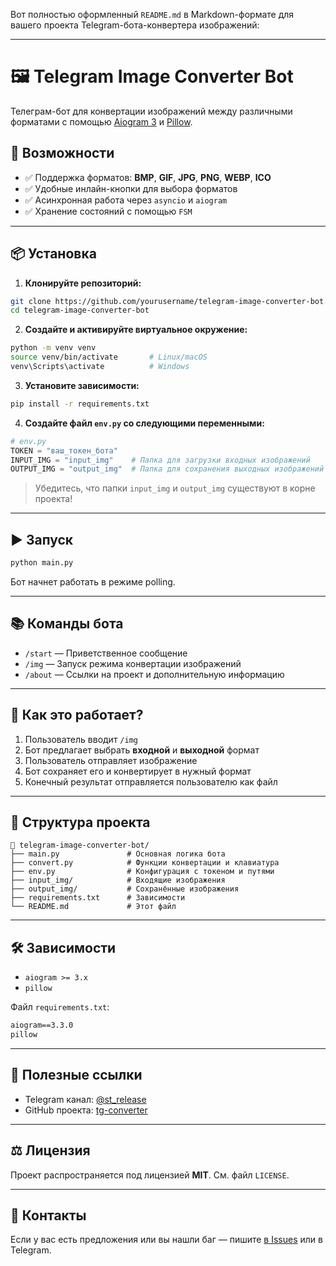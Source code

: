 Вот полностью оформленный `README.md` в Markdown-формате для вашего проекта Telegram-бота-конвертера изображений:

---

# 🖼️ Telegram Image Converter Bot

Телеграм-бот для конвертации изображений между различными форматами с помощью [Aiogram 3](https://docs.aiogram.dev/) и [Pillow](https://pillow.readthedocs.io/).

## 🚀 Возможности

- ✅ Поддержка форматов: **BMP**, **GIF**, **JPG**, **PNG**, **WEBP**, **ICO**
- ✅ Удобные инлайн-кнопки для выбора форматов
- ✅ Асинхронная работа через `asyncio` и `aiogram`
- ✅ Хранение состояний с помощью `FSM`

---

## 📦 Установка

1. **Клонируйте репозиторий:**

```bash
git clone https://github.com/yourusername/telegram-image-converter-bot.git
cd telegram-image-converter-bot
```

2. **Создайте и активируйте виртуальное окружение:**

```bash
python -m venv venv
source venv/bin/activate       # Linux/macOS
venv\Scripts\activate          # Windows
```

3. **Установите зависимости:**

```bash
pip install -r requirements.txt
```

4. **Создайте файл `env.py` со следующими переменными:**

```python
# env.py
TOKEN = "ваш_токен_бота"
INPUT_IMG = "input_img"    # Папка для загрузки входных изображений
OUTPUT_IMG = "output_img"  # Папка для сохранения выходных изображений
```

> Убедитесь, что папки `input_img` и `output_img` существуют в корне проекта!

---

## ▶️ Запуск

```bash
python main.py
```

Бот начнет работать в режиме polling.

---

## 📚 Команды бота

- `/start` — Приветственное сообщение
- `/img` — Запуск режима конвертации изображений
- `/about` — Ссылки на проект и дополнительную информацию

---

## 🧠 Как это работает?

1. Пользователь вводит `/img`
2. Бот предлагает выбрать **входной** и **выходной** формат
3. Пользователь отправляет изображение
4. Бот сохраняет его и конвертирует в нужный формат
5. Конечный результат отправляется пользователю как файл

---

## 🧱 Структура проекта

```plaintext
📁 telegram-image-converter-bot/
├── main.py               # Основная логика бота
├── convert.py            # Функции конвертации и клавиатура
├── env.py                # Конфигурация с токеном и путями
├── input_img/            # Входящие изображения
├── output_img/           # Сохранённые изображения
├── requirements.txt      # Зависимости
└── README.md             # Этот файл
```

---

## 🛠 Зависимости

- `aiogram >= 3.x`
- `pillow`

Файл `requirements.txt`:

```txt
aiogram==3.3.0
pillow
```

---

## 📎 Полезные ссылки

- Telegram канал: [@st_release](https://t.me/st_release)
- GitHub проекта: [tg-converter](https://github.com/alttux/tg-converter)

---

## ⚖️ Лицензия

Проект распространяется под лицензией **MIT**. См. файл `LICENSE`.

---

## 💬 Контакты

Если у вас есть предложения или вы нашли баг — пишите [в Issues](https://github.com/yourusername/telegram-image-converter-bot/issues) или в Telegram.

```